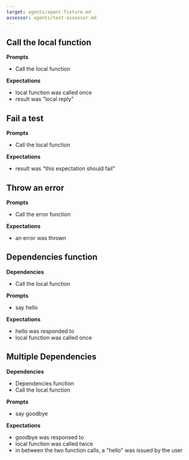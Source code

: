 ```yaml
---
target: agents/agent-fixture.md
assessor: agents/test-assessor.md
---
```


## Call the local function

**Prompts**

- Call the local function

**Expectations**

- local function was called once
- result was "local reply"

## Fail a test

**Prompts**

- Call the local function

**Expectations**

- result was "this expectation should fail"

## Throw an error

**Prompts**

- Call the error function

**Expectations**

- an error was thrown

## Dependencies function

**Dependencies**

- Call the local function

**Prompts**

- say hello

**Expectations**

- hello was responded to
- local function was called once

## Multiple Dependencies

**Dependencies**

- Dependencies function
- Call the local function

**Prompts**

- say goodbye

**Expectations**

- goodbye was responsed to
- local function was called twice
- in between the two function calls, a "hello" was issued by the user
